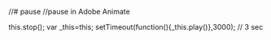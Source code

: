 //# pause
//pause in Adobe Animate 

this.stop();
var _this=this;
setTimeout(function(){_this.play()},3000); // 3 sec

